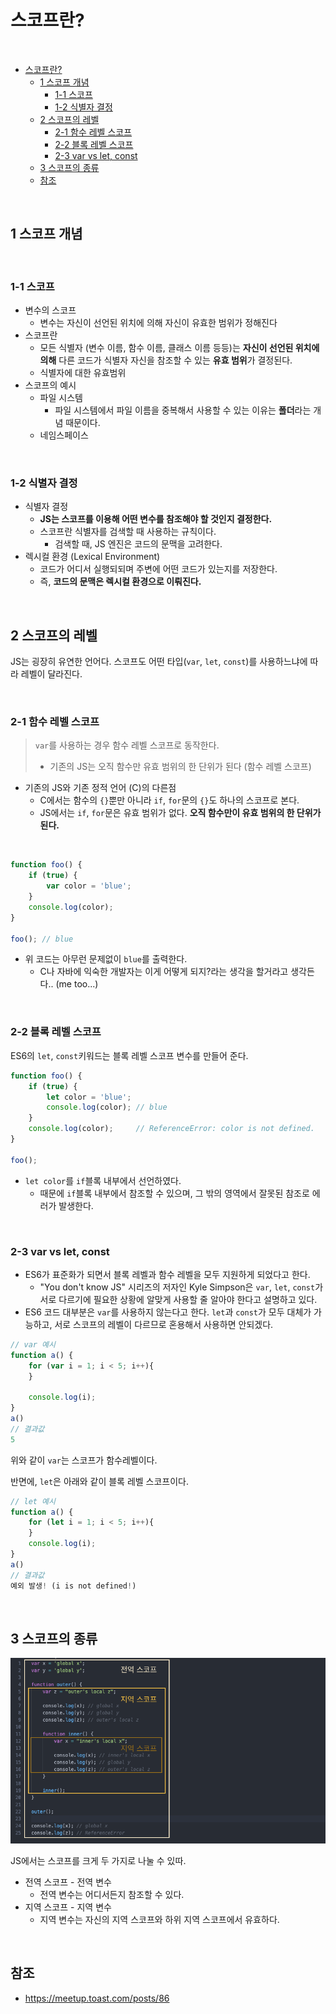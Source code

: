 # 스코프란?

<br>

- [스코프란?](#스코프란)
  - [1 스코프 개념](#1-스코프-개념)
    - [1-1 스코프](#1-1-스코프)
    - [1-2 식별자 결정](#1-2-식별자-결정)
  - [2 스코프의 레벨](#2-스코프의-레벨)
    - [2-1 함수 레벨 스코프](#2-1-함수-레벨-스코프)
    - [2-2 블록 레벨 스코프](#2-2-블록-레벨-스코프)
    - [2-3 var vs let, const](#2-3-var-vs-let-const)
  - [3 스코프의 종류](#3-스코프의-종류)
  - [참조](#참조)

<br>

## 1 스코프 개념

<br>

### 1-1 스코프
* 변수의 스코프
  * 변수는 자신이 선언된 위치에 의해 자신이 유효한 범위가 정해진다
* 스코프란
  * 모든 식별자 (변수 이름, 함수 이름, 클래스 이름 등등)는 **자신이 선언된 위치에 의해** 다른 코드가 식별자 자신을 참조할 수 있는 **유효 범위**가 결정된다.
  * 식별자에 대한 유효범위
* 스코프의 예시
  * 파일 시스템
    * 파일 시스템에서 파일 이름을 중복해서 사용할 수 있는 이유는 **폴더**라는 개념 때문이다.
  * 네임스페이스

<br>

### 1-2 식별자 결정
* 식별자 결정
  * **JS는 스코프를 이용해 어떤 변수를 참조해야 할 것인지 결정한다.**
  * 스코프란 식별자를 검색할 때 사용하는 규칙이다.
    * 검색할 때, JS 엔진은 코드의 문맥을 고려한다.
* 렉시컬 환경 (Lexical Environment)
  * 코드가 어디서 실행되되며 주변에 어떤 코드가 있는지를 저장한다.
  * 즉, **코드의 문맥은 렉시컬 환경으로 이뤄진다.**

<br>

## 2 스코프의 레벨
JS는 굉장히 유연한 언어다. 스코프도 어떤 타입(`var`, `let`, `const`)를 사용하느냐에 따라 레벨이 달라진다.

<br>

### 2-1 함수 레벨 스코프
> `var`를 사용하는 경우 함수 레벨 스코프로 동작한다.
> * 기존의 JS는 오직 함수만 유효 범위의 한 단위가 된다 (함수 레벨 스코프)
* 기존의 JS와 기존 정적 언어 (C)의 다른점
  * C에서는 함수의 `{}`뿐만 아니라 `if`, `for`문의 `{}`도 하나의 스코프로 본다.
  * JS에서는 `if`, `for`문은 유효 범위가 없다. **오직 함수만이 유효 범위의 한 단위가 된다.**

<br>

```js
function foo() {
    if (true) {
        var color = 'blue';
    }
    console.log(color);
}

foo(); // blue
```
* 위 코드는 아무런 문제없이 `blue`를 출력한다.
  * C나 자바에 익숙한 개발자는 이게 어떻게 되지?라는 생각을 할거라고 생각든다.. (me too...)

<br>

### 2-2 블록 레벨 스코프
ES6의 `let`, `const`키워드는 블록 레벨 스코프 변수를 만들어 준다.
```js
function foo() {
    if (true) {
        let color = 'blue';
        console.log(color); // blue
    }
    console.log(color);     // ReferenceError: color is not defined.
}

foo();
```
* `let color`를 `if`블록 내부에서 선언하였다. 
  * 때문에 `if`블록 내부에서 참조할 수 있으며, 그 밖의 영역에서 잘못된 참조로 에러가 발생한다.

<br>

### 2-3 var vs let, const
* ES6가 표준화가 되면서 블록 레벨과 함수 레벨을 모두 지원하게 되었다고 한다.
  * "You don't know JS" 시리즈의 저자인 Kyle Simpson은 `var`, `let`, `const`가 서로 다르기에 필요한 상황에 알맞게 사용할 줄 알아야 한다고 설명하고 있다.
* ES6 코드 대부분은 `var`를 사용하지 않는다고 한다. `let`과 `const`가 모두 대체가 가능하고, 서로 스코프의 레벨이 다르므로 혼용해서 사용하면 안되겠다.

```js
// var 예시
function a() {
    for (var i = 1; i < 5; i++){
    }

    console.log(i);
}
a()
// 결과값
5
```
위와 같이 `var`는 스코프가 함수레벨이다.

반면에, `let`은 아래와 같이 블록 레벨 스코프이다.

```js
// let 예시
function a() {
    for (let i = 1; i < 5; i++){
    }
    console.log(i);
}
a()
// 결과값
예외 발생! (i is not defined!)
```

<br>

## 3 스코프의 종류
<p align="center"><img src="./image/image-20201027104759751.png"></p>

JS에서는 스코프를 크게 두 가지로 나눌 수 있따.
* 전역 스코프 - 전역 변수
  * 전역 변수는 어디서든지 참조할 수 있다.
* 지역 스코프 - 지역 변수
  * 지역 변수는 자신의 지역 스코프와 하위 지역 스코프에서 유효하다.


<br>

## 참조
* https://meetup.toast.com/posts/86